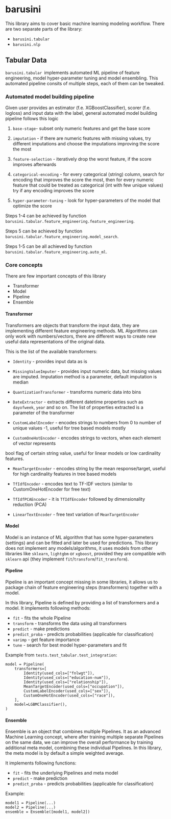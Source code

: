# barusini

This library aims to cover basic machine learning modeling workflow. 
There are two separate parts of the library:

- `barusini.tabular`
- `barusini.nlp` 

## Tabular Data

`barusini.tabular `implements automated ML pipeline of feature engineering, 
model hyper-parameter tuning and model ensembling. This automated pipeline 
consits of multiple steps, each of them can be tweaked. 

### Automated model building pipeline
Given user provides an estimator (f.e. XGBoostClassifier), scorer (f.e. logloss)
and input data with the label, general automated  model building pipeline follows this logic
1. `base-stage`- subset only numeric features and get the base score

2. `imputation` - if there are numeric features with missing values, try different imputations
and choose the imputations improving the score the most

3. `feature-selection` - iteratively drop the worst feature, if the score improves afterwards 

4. `categorical-encoding` - for every categorical (string) column, 
search for encoding that improves the score the most, then for every numeric feature
that could be treated as categorical (int with few unique values) 
try if any encoding improves the score

5. `hyper-parameter-tuning` - look for hyper-parameters of the model that optimize the score


Steps 1-4 can be achieved by function `barusini.tabular.feature_engineering.feature_engineering`.

Steps 5 can be achieved by function `barusini.tabular.feature_engineering.model_search`.

Steps 1-5 can be all achieved by function `barusini.tabular.feature_engineering.auto_ml`.

### Core concepts

There are few important concepts of this library

- Transformer
- Model
- Pipeline
- Ensemble

#### Transformer
Transformers are objects that transform the input data, they are implementing different feature
engineering methods. ML Algorithms can only work with numbers/vectors, there are different ways
to create new useful data representations of the original data. 

This is the list of the available transformers:
 
 - `Identity` - provides input data as is
 
 - `MissingValueImputer` - provides input numeric data, but missing values are imputed.
 Imputation method is a parameter, default imputation is median
 
 - `QuantizationTransformer` - transforms numeric data into bins
 
 - `DateExtractor` - extracts different datetime properties such as `dayofweek`, `year` and so on.
 The list of properties extracted is a parameter of the transformer
 
 - `CustomLabelEncoder` - encodes strings to numbers from 0 to number of unique values -1, 
 useful for tree based models mostly
 
 - `CustomOneHotEncoder` - encodes strings to vectors, when each element of vector represents
 
 bool flag of certain string value, useful for linear models or low cardinality features.
 
 - `MeanTargetEncoder` - encodes string by the mean response/target, useful for high cardinality features
 in tree based models
 
 - `TfIdfEncoder` - encodes text to TF-IDF vectors (similar to CustomOneHotEncoder for free text)
 
 - `TfIdfPCAEncoder` - it is `TfIdfEncoder` followed by dimensionality reduction (PCA)
 
 - `LinearTextEncoder` - free text variation of `MeanTargetEncoder`

#### Model
Model is an instance of ML algorithm that has some hyper-parameters (settings) and can be fitted
and later be used for predictions. This library does not implement any models/algorithms, it uses
models from other libraries like `sklearn`, `lightgbm` or `xgboost`, provided they are compatible with
`sklearn` api (they implement `fit`/`transform`/`fit_transform`).

#### Pipeline
Pipeline is an important concept missing in some libraries, it allows us to
package chain of feature engineering steps (transformers) together with a model.

In this library, Pipeline is defined by providing a list of transformers and a model.
It implements following methods:

- `fit` - fits the whole Pipeline
- `transform` - transforms the data using all transformers
- `predict` - make predictions
- `predict_proba` - predicts probabilities (applicable for classification)
- `varimp` - get feature importance
- `tune` - search for best model hyper-parameters and fit

Example from `tests.test_tabular.test_integration`:

```
model = Pipeline(
    transformers=[
        Identity(used_cols=["fnlwgt"]),
        Identity(used_cols=["education-num"]),
        Identity(used_cols=["relationship"]),
        MeanTargetEncoder(used_cols=["occupation"]),
        CustomLabelEncoder(used_cols=["sex"]),
        CustomOneHotEncoder(used_cols=["race"]),
    ],
    model=LGBMClassifier(),
)
```

#### Ensemble
Ensemble is an object that combines multiple Pipelines. It as an advanced
Machine Learning concept, where after training multiple separate Pipelines
on the same data, we can improve the overall performance by training additional
meta model, combining these individual Pipelines. In this library, the meta model
is by default a simple weighted average.

It implements following functions:

- `fit` - fits the underlying Pipelines and meta model
- `predict` - make prediction
- `predict_proba` - predicts probabilities (applicable for classification)

Example:
```
model1 = Pipeline(...)
model2 = Pipeline(...)
ensemble = Ensemble([model1, model2])
```

